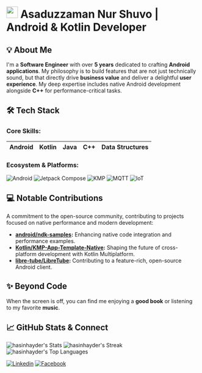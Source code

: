# <img src="https://emojis.slackmojis.com/emojis/images/1531849430/4246/blob-sunglasses.gif?1531849430" width="30"/> Asaduzzaman Nur Shuvo | Android & Kotlin Developer

## 💡 About Me

I'm a **Software Engineer** with over **5 years** dedicated to crafting **Android applications**. My philosophy is to build features that are not just technically sound, but that directly drive **business value** and deliver a delightful **user experience**. My deep expertise includes native Android development alongside **C++** for performance-critical tasks.


## 🛠️ Tech Stack

### Core Skills:
| **Android** | **Kotlin** | **Java** | **C++** | **Data Structures** |
| :---: | :---: | :---: | :---: | :---: |

### Ecosystem & Platforms:
![Android](https://img.shields.io/badge/Android%20SDK-blue)
![Jetpack Compose](https://img.shields.io/badge/Jetpack_Compose-005C84?style=flat-square&logo=retrofit&logoColor=white)
![KMP](https://img.shields.io/badge/KMP-005C84?style=flat-square&logo=retrofit&logoColor=white)
![MQTT](https://img.shields.io/badge/MQTT-blue)
![IoT](https://img.shields.io/badge/IoT-blue)


## 💻 Notable Contributions

A commitment to the open-source community, contributing to projects focused on native performance and modern development:

* **[android/ndk-samples](https://github.com/android/ndk-samples):** Enhancing native code integration and performance examples.
* **[Kotlin/KMP-App-Template-Native](https://github.com/Kotlin/KMP-App-Template-Native):** Shaping the future of cross-platform development with Kotlin Multiplatform.
* **[libre-tube/LibreTube](https://github.com/libre-tube/LibreTube):** Contributing to a feature-rich, open-source Android client.


## ✨ Beyond Code

When the screen is off, you can find me enjoying a **good book** or listening to my favorite **music**.


## 📈 GitHub Stats & Connect

![hasinhayder's Stats](https://github-readme-stats.vercel.app/api?username=nur-shuvo&theme=darcula&show_icons=true&hide_border=true&count_private=true)
![hasinhayder's Streak](https://github-readme-streak-stats.herokuapp.com/?user=nur-shuvo&theme=darcula&hide_border=true)
![hasinhayder's Top Languages](https://github-readme-stats.vercel.app/api/top-langs/?username=nur-shuvo&theme=darcula&show_icons=true&hide_border=true&layout=compact)

[![Linkedin](https://img.shields.io/badge/LinkedIn-0077B5?style=flat-square&logo=linkedin&logoColor=white)](https://www.linkedin.com/in/asaduzzaman-nur-shuvo-828833195/)
[![Facebook](https://img.shields.io/badge/Facebook-1877F2?style=flat-square&logo=facebook&logoColor=white)](https://facebook.com/nur.shuvo.3)

